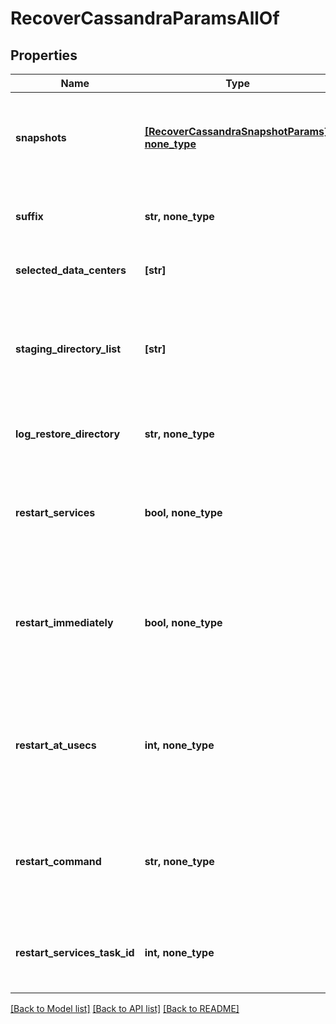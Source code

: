 # RecoverCassandraParamsAllOf


## Properties
Name | Type | Description | Notes
------------ | ------------- | ------------- | -------------
**snapshots** | [**[RecoverCassandraSnapshotParams], none_type**](RecoverCassandraSnapshotParams.md) | Specifies the local snapshot ids and other details of the Objects to be recovered. | 
**suffix** | **str, none_type** | A suffix that is to be applied to all recovered objects. | [optional] 
**selected_data_centers** | **[str]** | Selected Data centers for this cluster. | [optional] 
**staging_directory_list** | **[str]** | Specifies the directory on the primary to copy the files which are to be uploaded using destination sstableloader. | [optional] 
**log_restore_directory** | **str, none_type** | Specifies the directory for restoring the logs. | [optional] 
**restart_services** | **bool, none_type** | Specifies whether to restart Cassandra services after the point in time recovery. | [optional] 
**restart_immediately** | **bool, none_type** | Specifies whether to restart Cassandra services immediately after the point in time recovery. | [optional] 
**restart_at_usecs** | **int, none_type** | Specifies the time in Unix epoch timestamp in microseconds at which the Cassandra services are to be restarted. | [optional] 
**restart_command** | **str, none_type** | Specifies the command to restart Cassandra services after the point in time recovery. | [optional] 
**restart_services_task_id** | **int, none_type** | Specifies the Id of the task requiered to restart Cassandra services. | [optional] [readonly] 

[[Back to Model list]](../README.md#documentation-for-models) [[Back to API list]](../README.md#documentation-for-api-endpoints) [[Back to README]](../README.md)


